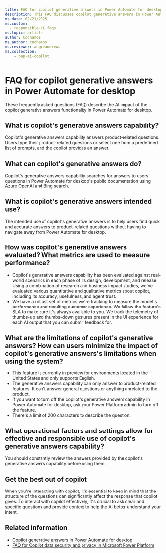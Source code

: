 ```yaml
---
title: FAQ for copilot generative answers in Power Automate for desktop
description: This FAQ discusses copilot generative answers in Power Automate for desktop and the key considerations for making use of this technology responsibly.
ms.date: 02/21/2025
ms.custom: 
  - responsible-ai-faqs
ms.topic: article
author: Cochamos
ms.author: cochamos
ms.reviewer: angieandrews
ms.collection: 
    - bap-ai-copilot
---
```


# FAQ for copilot generative answers in Power Automate for desktop

These frequently asked questions (FAQ) describe the AI impact of the copilot generative answers functionality in Power Automate for desktop.

## What is copilot's generative answers capability?

Copilot's generative answers capability answers product-related questions. Users type their product-related questions or select one from a predefined list of prompts, and the copilot provides an answer.

## What can copilot's generative answers do?

Copilot's generative answers capability searches for answers to users' questions in Power Automate for desktop's public documentation using Azure OpenAI and Bing search.

## What is copilot's generative answers intended use?

The intended use of copilot's generative answers is to help users find quick and accurate answers to product-related questions without having to navigate away from Power Automate for desktop.

## How was copilot's generative answers evaluated? What metrics are used to measure performance?

- Copilot's generative answers capability has been evaluated against real-world scenarios in each phase of its design, development, and release. Using a combination of research and business impact studies, we've evaluated various quantitative and qualitative metrics about copilot, including its accuracy, usefulness, and agent trust.
- We have a robust set of metrics we're tracking to measure the model's performance and resulting customer experience. We follow the feature's SLA to make sure it's always available to you. We track the telemetry of thumbs-up and thumbs-down gestures present in the UI experience for each AI output that you can submit feedback for.

## What are the limitations of copilot's generative answers? How can users minimize the impact of copilot's generative answers's limitations when using the system?
  
- This feature is currently in preview for environments located in the United States and only supports English.
- The generative answers capability can only answer to product-related features. It can't answer general questions or anything unrelated to the product.
- If you want to turn off the copilot's generative answers capability in Power Automate for desktop, ask your Power Platform admin to turn off the feature.
- There's a limit of 200 characters to describe the question.

## What operational factors and settings allow for effective and responsible use of copilot's generative answers capability?

You should constantly review the answers provided by the copilot's generative answers capability before using them.
  
## Get the best out of copilot

When you're interacting with copilot, it's essential to keep in mind that the structure of the questions can significantly affect the response that copilot gives. To interact with copilot effectively, it's crucial to ask clear and specific questions and provide context to help the AI better understand your intent.

## Related information

- [Copilot generative answers in Power Automate for desktop](desktop-flows/copilot-in-power-automate-for-desktop.md)
- [FAQ for Copilot data security and privacy in Microsoft Power Platform](/power-platform/faqs-copilot-data-security-privacy)